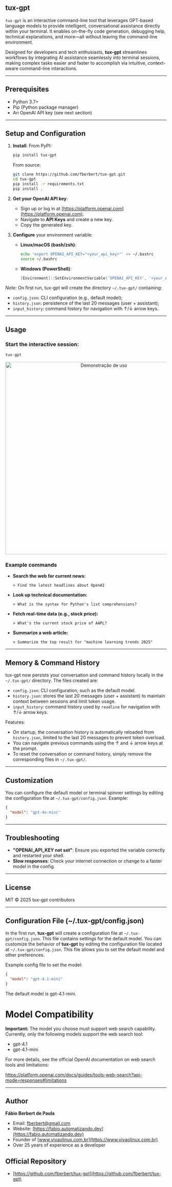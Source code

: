 ## tux-gpt

`tux-gpt` is an interactive command-line tool that leverages GPT-based language models to provide intelligent, conversational assistance directly within your terminal. It enables on-the-fly code generation, debugging help, technical explanations, and more—all without leaving the command-line environment.

Designed for developers and tech enthusiasts, **tux-gpt** streamlines workflows by integrating AI assistance seamlessly into terminal sessions, making complex tasks easier and faster to accomplish via intuitive, context-aware command-line interactions.

---

## Prerequisites

- Python 3.7+
- Pip (Python package manager)
- An OpenAI API key (see next section)

---

## Setup and Configuration

1. **Install**:
   From PyPI:
   ```bash
   pip install tux-gpt
   ```
   From source:
   ```bash
   git clone https://github.com/fberbert/tux-gpt.git
   cd tux-gpt
   pip install -r requirements.txt
   pip install .
   ```

2. **Get your OpenAI API key**:
   - Sign up or log in at [https://platform.openai.com](https://platform.openai.com).
   - Navigate to **API Keys** and create a new key.
   - Copy the generated key.

3. **Configure** your environment variable:
   - **Linux/macOS (bash/zsh)**:
     ```bash
     echo 'export OPENAI_API_KEY="<your_api_key>"' >> ~/.bashrc
     source ~/.bashrc
     ```
   - **Windows (PowerShell)**:
     ```powershell
     [Environment]::SetEnvironmentVariable('OPENAI_API_KEY', '<your_api_key>', 'User')
     ```

  *Note:* On first run, tux-gpt will create the directory `~/.tux-gpt/` containing:
  - `config.json`: CLI configuration (e.g., default model);
  - `history.json`: persistence of the last 20 messages (user + assistant);
  - `input_history`: command history for navigation with ↑/↓ arrow keys.

---

## Usage

### Start the interactive session:
```bash
tux-gpt
```

<div align="center">
  <img src="https://raw.githubusercontent.com/fberbert/tux-gpt/master/assets/img/sample.gif" alt="Demonstração de uso" width="600">
</div>


### Example commands

- **Search the web for current news:**
  ```
  > Find the latest headlines about OpenAI
  ```

- **Look up technical documentation:**
  ```
  > What is the syntax for Python's list comprehensions?
  ```

- **Fetch real-time data (e.g., stock price):**
  ```
  > What's the current stock price of AAPL?
  ```

- **Summarize a web article:**
  ```
  > Summarize the top result for "machine learning trends 2025"
  ```

---

## Memory & Command History

tux-gpt now persists your conversation and command history locally in the `~/.tux-gpt/` directory. The files created are:
- `config.json`: CLI configuration, such as the default model.
- `history.json`: stores the last 20 messages (user + assistant) to maintain context between sessions and limit token usage.
- `input_history`: command history used by `readline` for navigation with ↑/↓ arrow keys.

Features:
- On startup, the conversation history is automatically reloaded from `history.json`, limited to the last 20 messages to prevent token overload.
- You can navigate previous commands using the ↑ and ↓ arrow keys at the prompt.
- To reset the conversation or command history, simply remove the corresponding files in `~/.tux-gpt/`.

---

## Customization

You can configure the default model or terminal spinner settings by editing the configuration file at `~/.tux-gpt/config.json`. Example:
```json
{
  "model": "gpt-4o-mini"
}
```

---

## Troubleshooting

- **"OPENAI_API_KEY not set"**: Ensure you exported the variable correctly and restarted your shell.
- **Slow responses**: Check your internet connection or change to a faster model in the config.

---

## License

MIT © 2025 tux-gpt contributors



---

## Configuration File (~/.tux-gpt/config.json)

In the first run, **tux-gpt** will create a configuration file at `~/.tux-gpt/config.json`. This file contains settings for the default model. You can customize the behavior of **tux-gpt** by editing the configuration file located at `~/.tux-gpt/config.json`. This file allows you to set the default model and other preferences.

Example config file to set the model:

```json
{
  "model": "gpt-4.1-mini"
}
```

The default model is gpt-4.1-mini.

# Model Compatibility

**Important:** The model you choose must support web search capability.
Currently, only the following models support the web search tool:

- gpt-4.1
- gpt-4.1-mini

For more details, see the official OpenAI documentation on web search tools and limitations:

https://platform.openai.com/docs/guides/tools-web-search?api-mode=responses#limitations

---

## Author

**Fábio Berbert de Paula**

- Email: <fberbert@gmail.com>
- Website: [https://fabio.automatizando.dev](https://fabio.automatizando.dev)
- Founder of [www.vivaolinux.com.br](https://www.vivaolinux.com.br)
- Over 25 years of experience as a developer

## Official Repository

- [https://github.com/fberbert/tux-gpt](https://github.com/fberbert/tux-gpt)


